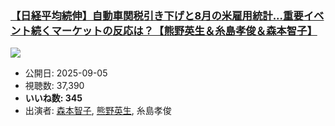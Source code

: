 ### [【日経平均続伸】自動車関税引き下げと8月の米雇用統計...重要イベント続くマーケットの反応は？【熊野英生＆糸島孝俊＆森本智子】](https://www.youtube.com/watch?v=W5RuC2DH5hY)
[![](https://img.youtube.com/vi/W5RuC2DH5hY/sddefault.jpg)](https://www.youtube.com/watch?v=W5RuC2DH5hY)
-   公開日: 2025-09-05
-   視聴数: 37,390
-   **いいね数: 345**
-   出演者: [森本智子](/rehacq_fan/people/森本智子 "wikilink"), [熊野英生](/rehacq_fan/people/熊野英生 "wikilink"), 糸島孝俊
